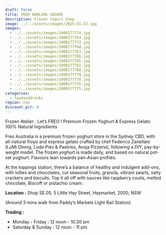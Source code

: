 ```yaml
---
draft: false
title: FREO DARLING SQUARE
description: Frozen Yogurt Shop
image: ../../assets/images/2025-01-22.jpg
images:
  - ../../assets/images/1000177774.jpg
  - ../../assets/images/1000177703.jpg
  - ../../assets/images/1000177772.jpg
  - ../../assets/images/1000177704.jpg
  - ../../assets/images/1000177763.jpg
  - ../../assets/images/1000177706.jpg
  - ../../assets/images/1000177705.jpg
  - ../../assets/images/1000177781.jpg
  - ../../assets/images/1000177780.jpg
  - ../../assets/images/1000177779.jpg
  - ../../assets/images/1000177778.jpg
  - ../../assets/images/1000177776.jpg
  - ../../assets/images/1000177775.jpg
categories:
  - foodanddrinks
region: nsw
discount_pct: 0
---
```

Frozen Atelier . Let’s FREO !
Premium Frozen Yoghurt & Express Gelato
100% Natural Ingredients

Freo Australia is a premium frozen yoghurt store in the Sydney CBD, with all-natural froyo and express gelato crafted by chef Federico Zanellato (LuMi Dining, Lode Pies & Pastries, Avoja Pizzeria), following a DIY, pay-by-weight model. The frozen yoghurt is made daily, and based on natural pot-set yoghurt. Flavours lean towards pan-Asian profiles.

At the toppings station, there’s a balance of healthy and indulgent add-ons, with lollies and chocolates, cut seasonal fruits, granola, vibrant pearls, salty crackers and biscuits. Top it all off with sauces like raspberry coulis, melted chocolate, Biscoff or pistachio cream.

**Location :** Shop SE.05, 5 Little Hay Street, Haymarket, 2000, NSW

(Around 3 mins walk from Paddy’s Markets Light Rail Station)

**Trading :**

* Monday - Friday : 12 noon - 10.30 pm
* Saturday & Sunday : 12 noon - 11 pm
